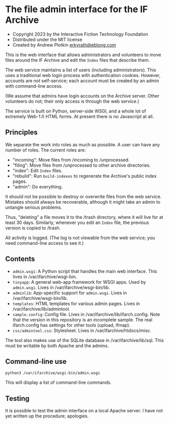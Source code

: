 # The file admin interface for the IF Archive

- Copyright 2023 by the Interactive Fiction Technology Foundation
- Distributed under the MIT license
- Created by Andrew Plotkin <erkyrath@eblong.com>

This is the web interface that allows administrators and volunteers to move files around the IF Archive and edit the `Index` files that describe them.

The web service maintains a list of users (including administrators). This uses a traditional web login process with authentication cookies. However, accounts are *not* self-service; each account must be created by an admin with command-line access.

(We assume that admins have login accounts on the Archive server. Other volunteers do not; their only access is through the web service.)

The service is built on Python, server-side WSGI, and a whole lot of extremely Web-1.0 HTML forms. At present there is no Javascript at all.

## Principles

We separate the work into roles as much as possible. A user can have any number of roles. The current roles are:

- "incoming": Move files from /incoming to /unprocessed.
- "filing": Move files from /unprocessed to other archive directories.
- "index": Edit `Index` files.
- "rebuild": Run `build-indexes` to regenerate the Archive's public index pages.
- "admin": Do everything.

It should not be possible to destroy or overwrite files from the web service. Mistakes should always be recoverable, although it might take an admin to untangle serious problems.

Thus, "deleting" a file moves it to the /trash directory, where it will live for at least 30 days. Similarly, whenever you edit an `Index` file, the previous version is copied to /trash.

All activity is logged. (The log is not viewable from the web service; you need command-line access to see it.)

## Contents

- `admin.wsgi`: A Python script that handles the main web interface. This lives in /var/ifarchive/wsgi-bin.
- `tinyapp`: A general web-app framework for WSGI apps. Used by `admin.wsgi`. Lives in /var/ifarchive/wsgi-bin/lib.
- `adminlib`: App-specific support for `admin.wsgi`. Lives in /var/ifarchive/wsgi-bin/lib.
- `templates`: HTML templates for various admin pages. Lives in /var/ifarchive/lib/admintool.
- `sample.config`: Config file. Lives in /var/ifarchive/lib/ifarch.config. Note that the version in this repository is an incomplete sample. The real ifarch.config has settings for other tools (upload, ifmap).
- `css/admintool.css`: Stylesheet. Lives in /var/ifarchive/htdocs/misc.

The tool also makes use of the SQLite database in /var/ifarchive/lib/sql. This must be writable by both Apache and the admins.

## Command-line use

    python3 /var/ifarchive/wsgi-bin/admin.wsgi

This will display a list of command-line commands.

## Testing

It is possible to test the admin interface on a local Apache server. I have not yet written up the procedure; apologies.
